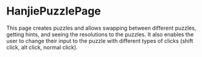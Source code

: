 # HanjiePuzzlePage
This page creates puzzles and allows swapping between different puzzles, getting hints, and seeing the resolutions to the puzzles. It also enables the user to change their input to the puzzle with different types of clicks (shift click, alt click, normal click).
